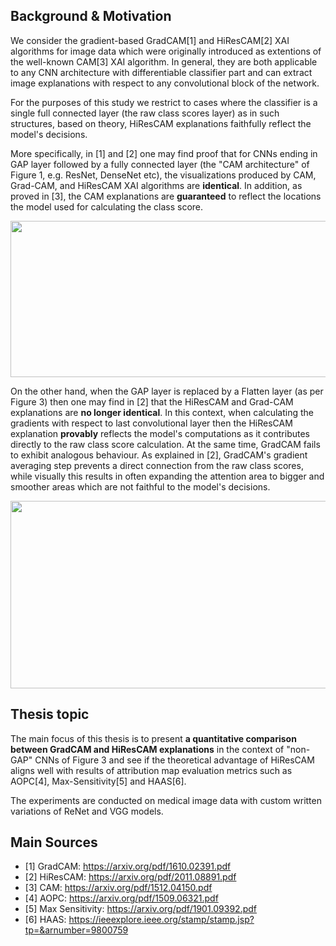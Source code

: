 ## Background & Motivation

We consider the gradient-based GradCAM[1] and HiResCAM[2] XAI algorithms for image data which were originally introduced as extentions of the well-known CAM[3] XAI algorithm. In general, they are both applicable to any CNN architecture with differentiable classifier part and can extract image explanations with respect to any convolutional block of the network. 

For the purposes of this study we restrict to cases where the classifier is a single full connected layer (the raw class scores layer) as in such structures, based on theory, HiResCAM explanations faithfully reflect the model's decisions. 

More specifically, in [1] and [2] one may find proof that for CNNs ending in GAP layer followed by a fully connected layer (the "CAM architecture" of Figure 1, e.g. ResNet, DenseNet etc), the visualizations produced by CAM, Grad-CAM, and HiResCAM XAI algorithms are **identical**. In addition, as proved in [3], the CAM explanations are **guaranteed** to reflect the locations the model used for calculating the class score.

<p align="center">
     <img src="https://user-images.githubusercontent.com/55101427/218502267-04f955ad-583f-471d-b9fe-8a6176f9918f.png" height="250" width="550" />
   </p>

On the other hand, when the GAP layer is replaced by a Flatten layer (as per Figure 3) then one may find in [2] that the HiResCAM and Grad-CAM explanations are **no longer identical**. In this context, when calculating the gradients with respect to last convolutional layer then the HiResCAM explanation **provably** reflects the model's computations as it contributes directly to the raw class score calculation. At the same time, GradCAM fails to exhibit analogous behaviour. As explained in [2], GradCAM's gradient averaging step prevents a direct connection from the raw class scores, while visually this results in often expanding the attention area to  bigger and smoother areas which are not faithful to the model's decisions.

<p align="center">
     <img src="https://user-images.githubusercontent.com/55101427/218503517-dbc6f754-d487-4382-a5b4-ab48ef9a6552.png" height="300" width="550" />
   </p>

## Thesis topic

The main focus of this thesis is to present **a quantitative comparison between GradCAM and HiResCAM explanations** in the context of "non-GAP" CNNs of Figure 3 and see if the theoretical advantage of HiResCAM aligns well with results of attribution map evaluation metrics such as AOPC[4], Max-Sensitivity[5] and HAAS[6].

The experiments are conducted on medical image data with custom written variations of ReNet and VGG models.

## Main Sources
  - [1] GradCAM: https://arxiv.org/pdf/1610.02391.pdf
  - [2] HiResCAM: https://arxiv.org/pdf/2011.08891.pdf
  - [3] CAM: https://arxiv.org/pdf/1512.04150.pdf
  - [4] AOPC: https://arxiv.org/pdf/1509.06321.pdf
  - [5] Max Sensitivity: https://arxiv.org/pdf/1901.09392.pdf
  - [6] HAAS: https://ieeexplore.ieee.org/stamp/stamp.jsp?tp=&arnumber=9800759
